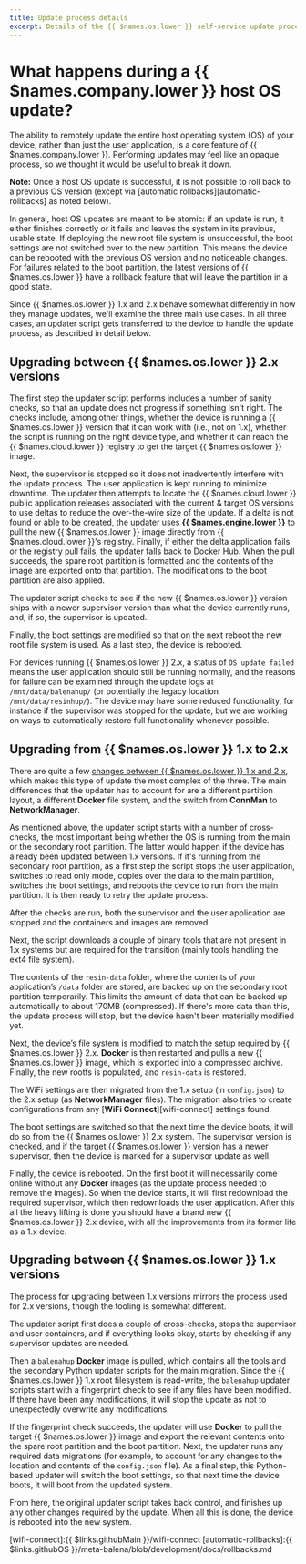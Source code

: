 ```yaml
---
title: Update process details
excerpt: Details of the {{ $names.os.lower }} self-service update process
---
```


# What happens during a {{ $names.company.lower }} host OS update?

The ability to remotely update the entire host operating system (OS) of your device, rather than just the user application, is a core feature of {{ $names.company.lower }}. Performing updates may feel like an opaque process, so we thought it would be useful to break it down.

__Note:__ Once a host OS update is successful, it is not possible to roll back to a previous OS version (except via [automatic rollbacks][automatic-rollbacks] as noted below).

In general, host OS updates are meant to be atomic: if an update is run, it either finishes correctly or it fails and leaves the system in its previous, usable state. If deploying the new root file system is unsuccessful, the boot settings are not switched over to the new partition. This means the device can be rebooted with the previous OS version and no noticeable changes. For failures related to the boot partition, the latest versions of {{ $names.os.lower }} have a rollback feature that will leave the partition in a good state.

Since {{ $names.os.lower }} 1.x and 2.x behave somewhat differently in how they manage updates, we'll examine the three main use cases. In all three cases, an updater script gets transferred to the device to handle the update process, as described in detail below.

## Upgrading between {{ $names.os.lower }} 2.x versions

The first step the updater script performs includes a number of sanity checks, so that an update does not progress if something isn't right. The checks include, among other things, whether the device is running a {{ $names.os.lower }} version that it can work with (i.e., not on 1.x), whether the script is running on the right device type, and whether it can reach the {{ $names.cloud.lower }} registry to get the target {{ $names.os.lower }} image.

Next, the supervisor is stopped so it does not inadvertently interfere with the update process. The user application is kept running to minimize downtime. The updater then attempts to locate the {{ $names.cloud.lower }} public application releases associated with the current & target OS versions to use deltas to reduce the over-the-wire size of the update. If a delta is not found or able to be created, the updater uses **{{ $names.engine.lower }}** to pull the new {{ $names.os.lower }} image directly from {{ $names.cloud.lower }}'s registry. Finally, if either the delta application fails or the registry pull fails, the updater falls back to Docker Hub. When the pull succeeds, the spare root partition is formatted and the contents of the image are exported onto that partition. The modifications to the boot partition are also applied.

The updater script checks to see if the new {{ $names.os.lower }} version ships with a newer supervisor version than what the device currently runs, and, if so, the supervisor is updated.

Finally, the boot settings are modified so that on the next reboot the new root file system is used. As a last step, the device is rebooted.

For devices running {{ $names.os.lower }} 2.x, a status of `OS update failed` means the user application should still be running normally, and the reasons for failure can be examined through the update logs at `/mnt/data/balenahup/` (or potentially the legacy location `/mnt/data/resinhup/`). The device may have some reduced functionality, for instance if the supervisor was stopped for the update, but we are working on ways to automatically restore full functionality whenever possible.

## Upgrading from {{ $names.os.lower }} 1.x to 2.x

There are quite a few [changes between {{ $names.os.lower }} 1.x and 2.x][changes], which makes this type of update the most complex of the three. The main differences that the updater has to account for are a different partition layout, a different **Docker** file system, and the switch from **ConnMan** to **NetworkManager**.

As mentioned above, the updater script starts with a number of cross-checks, the most important being whether the OS is running from the main or the secondary root partition. The latter would happen if the device has already been updated between 1.x versions. If it's running from the secondary root partition, as a first step the script stops the user application, switches to read only mode, copies over the data to the main partition, switches the boot settings, and reboots the device to run from the main partition. It is then ready to retry the update process.

After the checks are run, both the supervisor and the user application are stopped and the containers and images are removed.

Next, the script downloads a couple of binary tools that are not present in 1.x systems but are required for the transition (mainly tools handling the ext4 file system).

The contents of the `resin-data` folder, where the contents of your application’s `/data` folder are stored, are backed up on the secondary root partition temporarily. This limits the amount of data that can be backed up automatically to about 170MB (compressed). If there's more data than this, the update process will stop, but the device hasn't been materially modified yet.

Next, the device’s file system is modified to match the setup required by {{ $names.os.lower }} 2.x. **Docker** is then restarted and pulls a new {{ $names.os.lower }} image, which is exported into a compressed archive. Finally, the new rootfs is populated, and `resin-data` is restored.


The WiFi settings are then migrated from the 1.x setup (in `config.json`) to the 2.x setup (as **NetworkManager** files). The migration also tries to create configurations from any [**WiFi Connect**][wifi-connect] settings found.

The boot settings are switched so that the next time the device boots, it will do so from the {{ $names.os.lower }} 2.x system. The supervisor version is checked, and if the target {{ $names.os.lower }} version has a newer supervisor, then the device is marked for a supervisor update as well.

Finally, the device is rebooted. On the first boot it will necessarily come online without any **Docker** images (as the update process needed to remove the images). So when the device starts, it will first redownload the required supervisor, which then redownloads the user application. After this all the heavy lifting is done you should have a brand new {{ $names.os.lower }} 2.x device, with all the improvements from its former life as a 1.x device.

## Upgrading between {{ $names.os.lower }} 1.x versions

The process for upgrading between 1.x versions mirrors the process used for 2.x versions, though the tooling is somewhat different.

The updater script first does a couple of cross-checks, stops the supervisor and user containers, and if everything looks okay, starts by checking if any supervisor updates are needed.

Then a `balenahup` **Docker** image is pulled, which contains all the tools and the secondary Python updater scripts for the main migration. Since the {{ $names.os.lower }} 1.x root filesystem is read-write, the `balenahup` updater scripts start with a fingerprint check to see if any files have been modified. If there have been any modifications, it will stop the update as not to unexpectedly overwrite any modifications.

If the fingerprint check succeeds, the updater will use **Docker** to pull the target {{ $names.os.lower }} image and export the relevant contents onto the spare root partition and the boot partition. Next, the updater runs any required data migrations (for example, to account for any changes to the location and contents of the `config.json` file). As a final step, this Python-based updater will switch the boot settings, so that next time the device boots, it will boot from the updated system.

From here, the original updater script takes back control, and finishes up any other changes required by the update. When all this is done, the device is rebooted into the new system.

[changes]:/reference/OS/updates/migrate-to-2.0/
[wifi-connect]:{{ $links.githubMain }}/wifi-connect
[automatic-rollbacks]:{{ $links.githubOS }}/meta-balena/blob/development/docs/rollbacks.md
